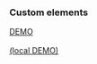 ### Custom elements

<a href="/web-components/examples/custom-element/" target="_blank">DEMO</a>
<br/><br/>
<a href="http://localhost:3000/custom-element/" target="_blank">(local DEMO)</a>
